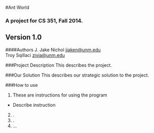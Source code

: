 #Ant World
### A project for CS 351, Fall 2014.
Version 1.0
------------------------------------------------------------------


####Authors
J. Jake Nichol  jjaken@unm.edu <br>
Troy Sqillaci   zivia@unm.edu

###Project Description
This describes the project.

###Our Solution
This describes our strategic solution to the project.

###How to use
1. These are instructions for using the program
  * Describe instruction
2. .
3. .
4. ...
